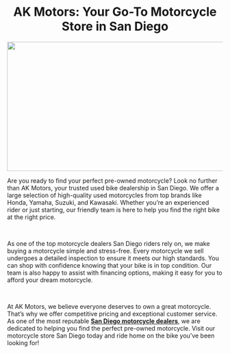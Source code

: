 <h1 style="text-align: center;"><strong>AK Motors: Your Go-To Motorcycle Store in San Diego</strong></h1>
<p><img style="display: block; margin-left: auto; margin-right: auto;" src="https://scontent.fcgy2-1.fna.fbcdn.net/v/t39.30808-6/294279392_451813673619537_4466932018638806429_n.jpg?_nc_cat=100&amp;ccb=1-7&amp;_nc_sid=cc71e4&amp;_nc_ohc=t4DUc1-Ia4wQ7kNvgHdj-we&amp;_nc_oc=AdjY7JMVpjfs8x7SV2r5aQE20G9iKjOShCCUxsCg3gis7EHU8aeT6cTxndhhWVS0XuM&amp;_nc_zt=23&amp;_nc_ht=scontent.fcgy2-1.fna&amp;_nc_gid=AOkQQ3e8AJ-lILZRfwd0BcK&amp;oh=00_AYC0TeCUu3W4kDZQgycVQaE09SjyWBJu84Pi5TBweYMf0g&amp;oe=67AB480E" alt="" width="600" height="302" /></p>
<p><span style="font-weight: 400;">Are you ready to find your perfect pre-owned motorcycle? Look no further than AK Motors, your trusted used bike dealership in San Diego. We offer a large selection of high-quality used motorcycles from top brands like Honda, Yamaha, Suzuki, and Kawasaki. Whether you&rsquo;re an experienced rider or just starting, our friendly team is here to help you find the right bike at the right price.</span></p>
<p>&nbsp;</p>
<p><span style="font-weight: 400;">As one of the top motorcycle dealers San Diego riders rely on, we make buying a motorcycle simple and stress-free. Every motorcycle we sell undergoes a detailed inspection to ensure it meets our high standards. You can shop with confidence knowing that your bike is in top condition. Our team is also happy to assist with financing options, making it easy for you to afford your dream motorcycle.</span></p>
<p>&nbsp;</p>
<p><span style="font-weight: 400;">At AK Motors, we believe everyone deserves to own a great motorcycle. That&rsquo;s why we offer competitive pricing and exceptional customer service. As one of the most reputable <a href="https://akmotorcycles.com/"><strong>San Diego motorcycle dealers</strong></a>, we are dedicated to helping you find the perfect pre-owned motorcycle. Visit our motorcycle store San Diego today and ride home on the bike you&rsquo;ve been looking for!</span></p>